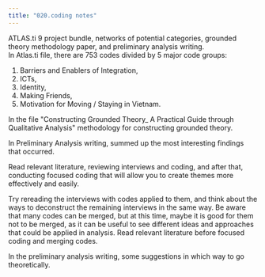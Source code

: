 ```yaml
---
title: "020.coding notes"
---
```

ATLAS.ti 9 project bundle, networks of potential categories, grounded theory methodology paper, and preliminary analysis writing.  
In Atlas.ti file, there are 753 codes divided by 5 major code groups: 

1. Barriers and Enablers of Integration, 
2. ICTs, 
3. Identity, 
4. Making Friends, 
5. Motivation for Moving / Staying in Vietnam. 

In the file "Constructing Grounded Theory_ A Practical Guide through Qualitative Analysis" methodology for constructing grounded theory.  

In Preliminary Analysis writing, summed up the most interesting findings that occurred.

Read relevant literature, reviewing interviews and coding, and after that, conducting focused coding that will allow you to create themes more effectively and easily.

Try rereading the interviews with codes applied to them, and think about the ways to deconstruct the remaining interviews in the same way. Be aware that many codes can be merged, but at this time, maybe it is good for them not to be merged, as it can be useful to see different ideas and approaches that could be applied in analysis. Read relevant literature before focused coding and merging codes. 

In the preliminary analysis writing, some suggestions in which way to go theoretically. 

